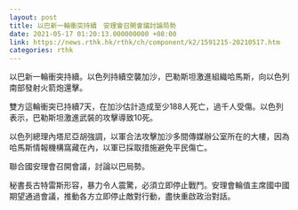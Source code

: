 ```yaml
---
layout: post
title: 以巴新一輪衝突持續　安理會召開會議討論局勢
date: 2021-05-17 01:20:13.000000000 +08:00
link: https://news.rthk.hk/rthk/ch/component/k2/1591215-20210517.htm
categories: rthk
---
```


以巴新一輪衝突持續。以色列持續空襲加沙，巴勒斯坦激進組織哈馬斯，向以色列南部發射火箭炮還擊。

雙方這輪衝突已持續7天，在加沙估計造成至少188人死亡，過千人受傷。以色列表示，巴勒斯坦激進武裝的攻擊導致10死。

以色列總理內塔尼亞胡強調，以軍合法攻擊加沙多間傳媒辦公室所在的大樓，因為哈馬斯情報機構窩藏在內，以軍已採取措施避免平民傷亡。

聯合國安理會召開會議，討論以巴局勢。

秘書長古特雷斯形容，暴力令人震驚，必須立即停止戰鬥。安理會輪值主席國中國期望通過會議，推動各方立即停止敵對行動，盡快重啟政治對話。
